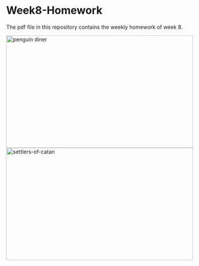 # Week8-Homework
The pdf file in this repository contains the weekly homework of week 8.

<img src="https://github.com/user-attachments/assets/18ec1941-8b24-469f-8b57-d25be5830479" alt="penguin diner" width="500" height="300">
<img src="https://github.com/user-attachments/assets/4a168863-d786-42a8-adff-023dbbeed430" alt="settlers-of-catan" width="500" height="300">
